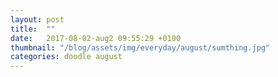 ```yaml
---
layout: post
title:  ""
date:   2017-08-02-aug2 09:55:29 +0100
thumbnail: "/blog/assets/img/everyday/august/sumthing.jpg"
categories: doodle august
---
```

